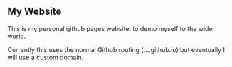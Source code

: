 ## My Website

This is my personal github pages website, to demo myself to the wider world.

Currently this uses the normal Github routing (....github.io) but eventually I will use a custom domain.
